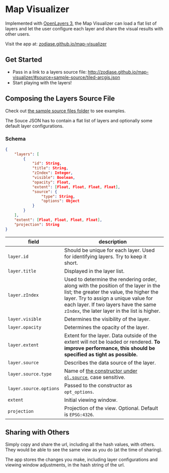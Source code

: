 # Map Visualizer

Implemented with [OpenLayers 3](http://openlayers.org/), the Map Visualizer can load a flat list of layers and let the user configure each layer and share the visual results with other users.

Visit the app at: [zodiase.github.io/map-visualizer](http://zodiase.github.io/map-visualizer/)

## Get Started
- Pass in a link to a layers source file: http://zodiase.github.io/map-visualizer/#source=sample-source/tiled-arcgis.json
- Start playing with the layers!

## Composing the Layers Source File
Check out [the sample source files folder](https://github.com/Zodiase/map-visualizer/tree/gh-pages/sample-source) to see examples.

The Souce JSON has to contain a flat list of layers and optionally some default layer configurations.

### Schema
```JSON
{
    "layers": [
        {
            "id": String,
            "title": String,
            "zIndex": Integer,
            "visible": Boolean,
            "opacity": Float,
            "extent": [Float, Float, Float, Float],
            "source": {
                "type": String,
                "options": Object
            }
        }
    ],
    "extent": [Float, Float, Float, Float],
    "projection": String
}
```

| field                  | description                                        |
|------------------------|----------------------------------------------------|
| `layer.id`             | Should be unique for each layer. Used for identifying layers. Try to keep it short.
| `layer.title`          | Displayed in the layer list.
| `layer.zIndex`         | Used to determine the rendering order, along with the position of the layer in the list; the greater the value, the higher the layer. Try to assign a unique value for each layer. If two layers have the same `zIndex`, the later layer in the list is higher.
| `layer.visible`        | Determines the visibility of the layer.
| `layer.opacity`        | Determines the opacity of the layer.
| `layer.extent`         | Extent for the layer. Data outside of the extent will not be loaded or rendered. **To improve performance, this should be specified as tight as possible.**
| `layer.source`         | Describes the data source of the layer.
| `layer.source.type`    | Name of [the constructor under `ol.source`](http://openlayers.org/en/latest/apidoc/ol.source.html), case sensitive.
| `layer.source.options` | Passed to the constructor as `opt_options`.
| `extent`               | Initial viewing window.
| `projection`           | Projection of the view. Optional. Default is `EPSG:4326`.

## Sharing with Others
Simply copy and share the url, including all the hash values, with others. They would be able to see the same view as you do (at the time of sharing).

The app stores the changes you make, including layer configurations and viewing window adjustments, in the hash string of the url.
